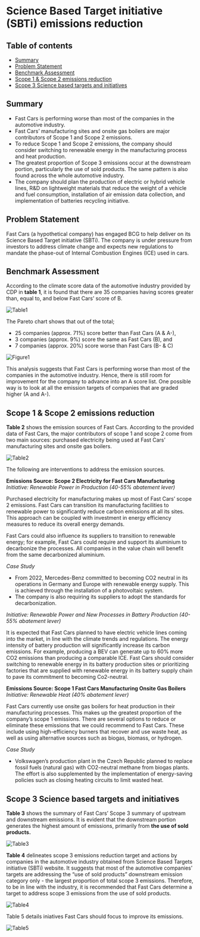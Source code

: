 # Science Based Target initiative (SBTi) emissions reduction

## Table of contents
- [Summary](#summary)
- [Problem Statement](#problem-statement)
- [Benchmark Assessment](#benchmark-assessment)
- [Scope 1 & Scope 2 emissions reduction](#scope-1-&-Scope-2-emissions-reduction)
- [Scope 3 Science based targets and initiatives](#scope-3-science-based-targets-and-initiatives)

## Summary
- Fast Cars is performing worse than most of the companies in the automotive industry.
- Fast Cars’ manufacturing sites and onsite gas boilers are major contributors of Scope 1 and Scope 2 emissions.
- To reduce Scope 1 and Scope 2 emissions, the company should consider switching to renewable energy in the manufacturing process and heat production.
- The greatest proportion of Scope 3 emissions occur at the downstream portion, particularly the use of sold products. The same pattern is also found across the whole automotive industry.
- The company should plan the production of electric or hybrid vehicle lines, R&D on lightweight materials that reduce the weight of a vehicle and fuel consumption, installation of air emission data collection, and implementation of batteries recycling initiative. 

## Problem Statement 
Fast Cars (a hypothetical company) has engaged BCG to help deliver on its Science Based Target initiative (SBTi). The company is under pressure from investors to address climate change and expects new regulations to mandate the phase-out of Internal Combustion Engines (ICE) used in cars.

## Benchmark Assessment
According to the climate score data of the automotive industry provided by CDP in **table 1**, it is found that there are 35 companies having scores greater than, equal to, and below Fast Cars’ score of B.

![Table1](./img/table1.png)

The Pareto chart shows that out of the total;
- 25 companies (approx. 71%) score better than Fast Cars (A & A-),
- 3 companies (approx. 9%) score the same as Fast Cars (B), and
- 7 companies (approx. 20%) score worse than Fast Cars (B- & C)

![Figure1](./img/figure1.png)

This analysis suggests that Fast Cars is performing worse than most of the companies in the automotive industry. Hence, there is still room for improvement for the company to advance into an A score list. One possible way is to look at all the emission targets of companies that are graded higher (A and A-).

## Scope 1 & Scope 2 emissions reduction
**Table 2** shows the emission sources of Fast Cars.  According to the provided data of Fast Cars, the major contributors of scope 1 and scope 2 come from two main sources: purchased electricity being used at Fast Cars’ manufacturing sites and onsite gas boilers. 

![Table2](./img/table2.png)

The following are interventions to address the emission sources.  

**Emissions Source: Scope 2 Electricity for Fast Cars Manufacturing**
*Initiative: Renewable Power in Production (40-55% abatement lever)*

Purchased electricity for manufacturing makes up most of Fast Cars’ scope 2 emissions. Fast Cars can transition its manufacturing facilities to renewable power to significantly reduce carbon emissions at all its sites. This approach can be coupled with investment in energy efficiency measures to reduce its overall energy demands. 

Fast Cars could also influence its suppliers to transition to renewable energy; for example, Fast Cars could require and support its aluminium to decarbonize the processes. All companies in the value chain will benefit from the same decarbonized aluminium.

*Case Study*
- From 2022, Mercedes-Benz committed to becoming CO2 neutral in its operations in Germany and Europe with renewable energy supply. This is achieved through the installation of a photovoltaic system.
- The company is also requiring its suppliers to adopt the standards for decarbonization.

*Initiative: Renewable Power and New Processes in Battery Production (40-55% abatement lever)*

It is expected that Fast Cars planned to have electric vehicle lines coming into the market, in line with the climate trends and regulations. The energy intensity of battery production will significantly increase its carbon emissions. For example, producing a BEV can generate up to 60% more CO2 emissions than producing a comparable ICE. 
Fast Cars should consider switching to renewable energy in its battery production sites or prioritizing factories that are supplied with renewable energy in its battery supply chain to pave its commitment to becoming Co2-neutral. 

**Emissions Source: Scope 1 Fast Cars Manufacturing Onsite Gas Boilers**
*Initiative: Renewable Heat (40% abatement lever)*

Fast Cars currently use onsite gas boilers for heat production in their manufacturing processes. This makes up the greatest proportion of the company’s scope 1 emissions. There are several options to reduce or eliminate these emissions that we could recommend to Fast Cars. These include using high-efficiency burners that recover and use waste heat, as well as using alternative sources such as biogas, biomass, or hydrogen. 

*Case Study*
- Volkswagen’s production plant in the Czech Republic planned to replace fossil fuels (natural gas) with CO2-neutral methane from biogas plants. The effort is also supplemented by the implementation of energy-saving policies such as closing heating circuits to limit wasted heat.

## Scope 3 Science based targets and initiatives
**Table 3** shows the summary of Fast Cars’ Scope 3 summary of upstream and downstream emissions. It is evident that the downstream portion generates the highest amount of emissions, primarily from **the use of sold products.**

![Table3](./img/table3.png)

**Table 4** delineates scope 3 emissions reduction target and actions by companies in the automotive industry obtained from Science Based Targets initiative (SBTi) website. 
It suggests that most of the automotive companies’ targets are addressing the “use of sold products” downstream emission category only - the largest proportion of total scope 3 emissions. 
Therefore, to be in line with the industry, it is recommended that Fast Cars determine a target to address scope 3 emissions from the use of sold products.

![Table4](./img/table4.png)

Table 5 details iniatives Fast Cars should focus to improve its emissions.

![Table5](./img/table5.png)
